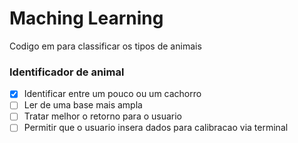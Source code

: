 # Maching Learning
Codigo em para classificar os tipos de animais

### Identificador de animal

- [x] Identificar entre um pouco ou um cachorro
- [ ] Ler de uma base mais ampla
- [ ] Tratar melhor o retorno para o usuario
- [ ] Permitir que o usuario insera dados para calibracao via terminal
